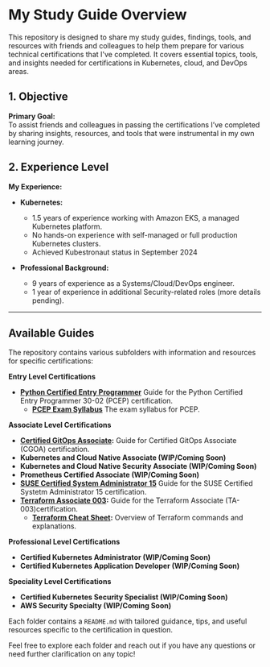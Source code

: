 # My Study Guide Overview

This repository is designed to share my study guides, findings, tools, and resources with friends and colleagues to help them prepare for various technical certifications that I've completed. It covers essential topics, tools, and insights needed for certifications in Kubernetes, cloud, and DevOps areas.

## 1. Objective

**Primary Goal:**  
To assist friends and colleagues in passing the certifications I’ve completed by sharing insights, resources, and tools that were instrumental in my own learning journey.

## 2. Experience Level

**My Experience:**
- **Kubernetes:**  
  - 1.5 years of experience working with Amazon EKS, a managed Kubernetes platform.
  - No hands-on experience with self-managed or full production Kubernetes clusters.
  - Achieved Kubestronaut status in September 2024
  
- **Professional Background:**  
  - 9 years of experience as a Systems/Cloud/DevOps engineer.
  - 1 year of experience in additional Security-related roles (more details pending).

---

## Available Guides

The repository contains various subfolders with information and resources for specific certifications:

**Entry Level Certifications**
- **[Python Certified Entry Programmer](./pcep-30-02/pcep_guide.md)** Guide for the Python Certified Entry Programmer 30-02 (PCEP) certification.
  - **[PCEP Exam Syllabus](./pcep-30-02/pcep-30-02-exam-syllabus.pdf)** The exam syllabus for PCEP.

**Associate Level Certifications**
- **[Certified GitOps Associate](./cgoa/cgoa_guide.md):** Guide for Certified GitOps Associate (CGOA) certification.
- **Kubernetes and Cloud Native Associate (WIP/Coming Soon)**
- **Kubernetes and Cloud Native Security Associate (WIP/Coming Soon)**
- **Prometheus Certified Associate (WIP/Coming Soon)**
- **[SUSE Certified System Administrator 15](./sles_sca15/sles_sca15_guide.md)** Guide for the SUSE Certified Systetm Administrator 15 certification.
- **[Terraform Associate 003](./terraform_associate_003/terraform_guide.md):** Guide for the Terraform Associate (TA-003)certification.
  - **[Terraform Cheat Sheet](./terraform_associate_003/terraform_guide_cmd_cheatsheet.md):** Overview of Terraform commands and explanations.

**Professional Level Certifications**
- **Certified Kubernetes Administrator (WIP/Coming Soon)**
- **Certified Kubernetes Application Developer (WIP/Coming Soon)**

**Speciality Level Certifications**
- **Certified Kubernetes Security Specialist (WIP/Coming Soon)**
- **AWS Security Specialty (WIP/Coming Soon)**

Each folder contains a `README.md` with tailored guidance, tips, and useful resources specific to the certification in question.  

Feel free to explore each folder and reach out if you have any questions or need further clarification on any topic!